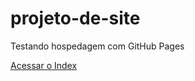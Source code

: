 # projeto-de-site

Testando hospedagem com GitHub Pages
 
<a href="site-1.0/index.html">Acessar o Index</a>